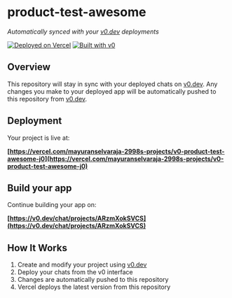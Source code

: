 # product-test-awesome

*Automatically synced with your [v0.dev](https://v0.dev) deployments*

[![Deployed on Vercel](https://img.shields.io/badge/Deployed%20on-Vercel-black?style=for-the-badge&logo=vercel)](https://vercel.com/mayuranselvaraja-2998s-projects/v0-product-test-awesome-j0)
[![Built with v0](https://img.shields.io/badge/Built%20with-v0.dev-black?style=for-the-badge)](https://v0.dev/chat/projects/ARzmXokSVCS)

## Overview

This repository will stay in sync with your deployed chats on [v0.dev](https://v0.dev).
Any changes you make to your deployed app will be automatically pushed to this repository from [v0.dev](https://v0.dev).

## Deployment

Your project is live at:

**[https://vercel.com/mayuranselvaraja-2998s-projects/v0-product-test-awesome-j0](https://vercel.com/mayuranselvaraja-2998s-projects/v0-product-test-awesome-j0)**

## Build your app

Continue building your app on:

**[https://v0.dev/chat/projects/ARzmXokSVCS](https://v0.dev/chat/projects/ARzmXokSVCS)**

## How It Works

1. Create and modify your project using [v0.dev](https://v0.dev)
2. Deploy your chats from the v0 interface
3. Changes are automatically pushed to this repository
4. Vercel deploys the latest version from this repository
